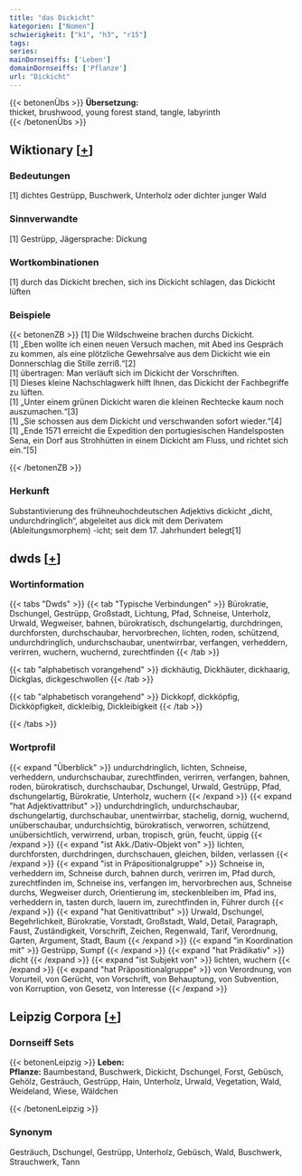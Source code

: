 ```yaml
---
title: "das Dickicht"
kategorien: ["Nomen"]
schwierigkeit: ["k1", "h3", "r15"]
tags:
series:
mainDornseiffs: ['Leben']
domainDornseiffs: ['Pflanze']
url: "Dickicht"
---
```


{{< betonenÜbs >}}
**Übersetzung:**  
thicket, brushwood, young forest stand, tangle, labyrinth  
{{< /betonenÜbs >}}

## Wiktionary [[+](https://de.wiktionary.org/wiki/Dickicht)]

### Bedeutungen
[1] dichtes Gestrüpp, Buschwerk, Unterholz oder dichter junger Wald  

### Sinnverwandte
[1] Gestrüpp, Jägersprache: Dickung  

### Wortkombinationen
[1] durch das Dickicht brechen, sich ins Dickicht schlagen, das Dickicht lüften  

### Beispiele
{{< betonenZB >}}
[1] Die Wildschweine brachen durchs Dickicht.  
[1] „Eben wollte ich einen neuen Versuch machen, mit Abed ins Gespräch zu kommen, als eine plötzliche Gewehrsalve aus dem Dickicht wie ein Donnerschlag die Stille zerriß.“[2]  
[1] übertragen: Man verläuft sich im Dickicht der Vorschriften.  
[1] Dieses kleine Nachschlagwerk hilft Ihnen, das Dickicht der Fachbegriffe zu lüften.  
[1] „Unter einem grünen Dickicht waren die kleinen Rechtecke kaum noch auszumachen.“[3]  
[1] „Sie schossen aus dem Dickicht und verschwanden sofort wieder.“[4]  
[1] „Ende 1571 erreicht die Expedition den portugiesischen Handelsposten Sena, ein Dorf aus Strohhütten in einem Dickicht am Fluss, und richtet sich ein.“[5]  

{{< /betonenZB >}}
### Herkunft
Substantivierung des frühneuhochdeutschen Adjektivs dickicht „dicht, undurchdringlich“, abgeleitet aus dick mit dem Derivatem (Ableitungsmorphem) -icht; seit dem 17. Jahrhundert belegt[1]  



## dwds [[+](https://www.dwds.de/wb/Dickicht)]

### Wortinformation
{{< tabs "Dwds" >}}
{{< tab "Typische Verbindungen" >}}
Bürokratie, Dschungel, Gestrüpp, Großstadt, Lichtung, Pfad, Schneise, Unterholz, Urwald, Wegweiser, bahnen, bürokratisch, dschungelartig, durchdringen, durchforsten, durchschaubar, hervorbrechen, lichten, roden, schützend, undurchdringlich, undurchschaubar, unentwirrbar, verfangen, verheddern, verirren, wuchern, wuchernd, zurechtfinden
{{< /tab >}}

{{< tab "alphabetisch vorangehend" >}}
dickhäutig, Dickhäuter, dickhaarig, Dickglas, dickgeschwollen
{{< /tab >}}

{{< tab "alphabetisch vorangehend" >}}
Dickkopf, dickköpfig, Dickköpfigkeit, dickleibig, Dickleibigkeit
{{< /tab >}}

{{< /tabs >}}

### Wortprofil
{{< expand "Überblick" >}} undurchdringlich, lichten, Schneise, verheddern, undurchschaubar, zurechtfinden, verirren, verfangen, bahnen, roden, bürokratisch, durchschaubar, Dschungel, Urwald, Gestrüpp, Pfad, dschungelartig, Bürokratie, Unterholz, wuchern {{< /expand >}}
{{< expand "hat Adjektivattribut" >}} undurchdringlich, undurchschaubar, dschungelartig, durchschaubar, unentwirrbar, stachelig, dornig, wuchernd, unüberschaubar, undurchsichtig, bürokratisch, verworren, schützend, unübersichtlich, verwirrend, urban, tropisch, grün, feucht, üppig {{< /expand >}}
{{< expand "ist Akk./Dativ-Objekt von" >}} lichten, durchforsten, durchdringen, durchschauen, gleichen, bilden, verlassen {{< /expand >}}
{{< expand "ist in Präpositionalgruppe" >}} Schneise in, verheddern im, Schneise durch, bahnen durch, verirren im, Pfad durch, zurechtfinden im, Schneise ins, verfangen im, hervorbrechen aus, Schneise durchs, Wegweiser durch, Orientierung im, steckenbleiben im, Pfad ins, verheddern in, tasten durch, lauern im, zurechtfinden in, Führer durch {{< /expand >}}
{{< expand "hat Genitivattribut" >}} Urwald, Dschungel, Begehrlichkeit, Bürokratie, Vorstadt, Großstadt, Wald, Detail, Paragraph, Faust, Zuständigkeit, Vorschrift, Zeichen, Regenwald, Tarif, Verordnung, Garten, Argument, Stadt, Baum {{< /expand >}}
{{< expand "in Koordination mit" >}} Gestrüpp, Sumpf {{< /expand >}}
{{< expand "hat Prädikativ" >}} dicht {{< /expand >}}
{{< expand "ist Subjekt von" >}} lichten, wuchern {{< /expand >}}
{{< expand "hat Präpositionalgruppe" >}} von Verordnung, von Vorurteil, von Gerücht, von Vorschrift, von Behauptung, von Subvention, von Korruption, von Gesetz, von Interesse {{< /expand >}}

## Leipzig Corpora [[+](https://corpora.uni-leipzig.de/en/res?word=Dickicht&corpusId=deu_newscrawl-public_2018)]

### Dornseiff Sets
{{< betonenLeipzig >}}
**Leben:**  
**Pflanze:** Baumbestand, Buschwerk, Dickicht, Dschungel, Forst, Gebüsch, Gehölz, Gesträuch, Gestrüpp, Hain, Unterholz, Urwald, Vegetation, Wald, Weideland, Wiese, Wäldchen  

{{< /betonenLeipzig >}}

### Synonym
Gesträuch, Dschungel, Gestrüpp, Unterholz, Gebüsch, Wald, Buschwerk, Strauchwerk, Tann

